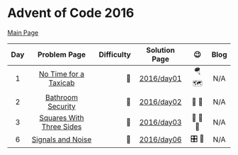 # Advent of Code 2016

[Main Page](https://adventofcode.com/2016)

| Day |                         Problem Page                         | Difficulty |       Solution Page       |         :wink:          | Blog |
|:--:|:------------------------------------------------------------:| ---: |:-------------------------:|:-----------------------:| :---: |
|  1 | [No Time for a Taxicab](https://adventofcode.com/2016/day/1) | :star2: | [2016/day01](/2016/day01) | :parachute: :world_map: | N/A |
|  2 |   [Bathroom Security](https://adventofcode.com/2016/day/2)   | :star2: | [2016/day02](/2016/day02) |         :bath: :closed_lock_with_key:         | N/A |
|  3  |   [Squares With Three Sides](https://adventofcode.com/2016/day/3)   | :star2: | [2016/day03](/2016/day03) |         :small_red_triangle: :small_red_triangle: :small_red_triangle:          | N/A |
|  6  |   [Signals and Noise](https://adventofcode.com/2016/day/6)   | :star2: | [2016/day06](/2016/day06) | :control_knobs: :musical_score: | N/A |

